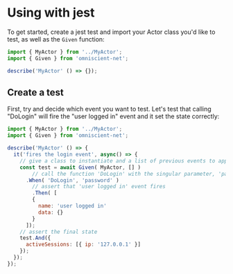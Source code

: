 # Using with jest

To get started, create a jest test and import your Actor class you'd like to test, as well as the `Given` function:

```js
import { MyActor } from '../MyActor';
import { Given } from 'omniscient-net';

describe('MyActor' () => {});
```

## Create a test

First, try and decide which event you want to test. Let's test that calling "DoLogin" will fire the "user logged in" event and it set the state correctly:

```js
import { MyActor } from '../MyActor';
import { Given } from 'omniscient-net';

describe('MyActor' () => {
  it('fires the login event', async() => {
    // give a class to instantiate and a list of previous events to apply
    const test = await Given( MyActor, [] )
    	// call the function 'DoLogin' with the singular parameter, 'password'
      .When( 'DoLogin', 'password' )
    	// assert that 'user logged in' event fires
    	.Then( [
      	{
          name: 'user logged in'
          data: {}
      	}
      ]);
    // assert the final state
    test.And({
      activeSessions: [{ ip: '127.0.0.1' }]
    });
  });
});
```